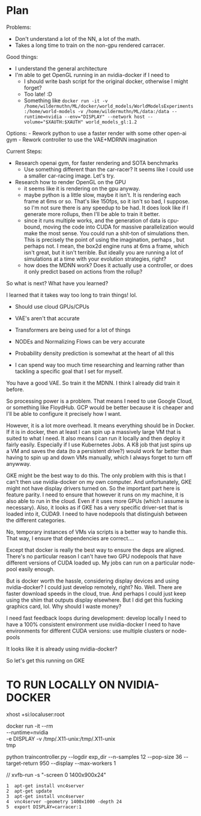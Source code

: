 # Plan

Problems:

- Don't understand a lot of the NN, a lot of the math. 
- Takes a long time to train on the non-gpu rendered carracer. 

Good things:

- I understand the general architecture
- I'm able to get OpenGL running in an nvidia-docker if I need to
    - I should write bash script for the original docker, otherwise I might forget?
    - Too late! :D
    - Something like `docker run -it -v /home/wildermuthn/ML/docker/world_models/WorldModelsExperiments:/home/world-models -v /home/wildermuthn/ML/data:/data --runtime=nvidia --env="DISPLAY" --network host --volume="$XAUTH:$XAUTH" world_models_gl:1.2`

Options:
    - Rework python to use a faster render with some other open-ai gym
    - Rework controller to use the VAE+MDRNN imagination
    
    
    
Current Steps:
- Research openai gym, for faster rendering and SOTA benchmarks
    - Use something different than the car-racer? It seems like I could use a smaller car-racing image. Let's try.
- Research how to render OpenGL on the GPU
    - it seems like it is rendering on the gpu anyway. 
    - maybe python is a little slow, maybe it isn't. It is rendering each frame at 6ms or so. That's like 150fps, so it isn't so bad, I suppose.
        so I'm not sure there is any speedup to be had. It does look like if I generate more rollups, then I'll be able to train it better.
    - since it runs multiple works, and the generation of data is cpu-bound, moving the code into CUDA for massive parallelization
        would make the most sense. You could run a shit-ton of simulations then. This is precisely the point of using the imagination, perhaps
        , but perhaps not. I mean, the box2d engine runs at 6ms a frame, which isn't great, but it isn't terrible. But ideally you are running
        a lot of simulations at a time with your evolution strategies, right? 
    - how does the MDNN work? Does it actually use a controller, or does it only predict based on actions from the rollup?
    
    
So what is next? What have you learned?

I learned that it takes way too long to train things! lol.

- Should use cloud GPUs/CPUs
- VAE's aren't that accurate
- Transformers are being used for a lot of things
- NODEs and Normalizing Flows can be very accurate
- Probability density prediction is somewhat at the heart of all this

- I can spend way too much time researching and learning rather than tackling a specific goal that I set for myself.

You have a good VAE. So train it the MDNN. I think I already did train it before. 




So processing power is a problem. That means I need to use Google Cloud, or something like FloydHub.
GCP would be better because it is cheaper and I'll be able to configure it precisely how I want.

However, it is a lot more overhead. It means everything should be in Docker. If it is in docker, then 
at least I can spin up a massively large VM that is suited to what I need. It also means I can run it locally and then deploy it fairly easily. Especially if I use Kubernetes Jobs. A K8 job that just spins up a VM and saves the data (to a persistent drive?) would work far better than having to spin up and down VMs manually, which I always forget to turn off anywway.


GKE might be the best way to do this. The only problem with this is that I can't then use nvidia-docker on my own computer. And unfortunately, GKE might not have display drivers turned on. So the important part here is feature parity. I need to ensure that however it runs on my machine, it is also able to run in the cloud. Even if it uses more GPUs (which I assume is necessary). Also, it looks as if GKE has a very specific driver-set that is loaded into it, CUDA9. I need to have nodepools that distinguish between the different categories.

No, temporary instances of VMs via scripts is a better way to handle this. That way, I ensure that dependencies are correct....

Except that docker is really the best way to ensure the deps are aligned. There's no particular reason I can't have two GPU nodepools that have different versions of CUDA loaded up. My jobs can run on a particular node-pool easily enough.

But is docker worth the hassle, considering display devices and using nvidia-docker? I could just develop remotely, right? No. Well. There are faster download speeds in the cloud, true. And perhaps I could just keep using the shim that outputs display elsewhere. But I did get this fucking graphics card, lol. Why should I waste money?

I need fast feedback loops during development: develop locally
I need to have a 100% consistent environment use nvidia-docker
I need to have environments for different CUDA versions: use multiple clusters or node-pools

It looks like it is already using nvidia-docker?

So let's get this running on GKE

# TO RUN LOCALLY ON NVIDIA-DOCKER

xhost +si:localuser:root

docker run -it --rm \
    --runtime=nvidia \
    -e DISPLAY -v /tmp/.X11-unix:/tmp/.X11-unix \
    tmp
    
    
python traincontroller.py --logdir exp_dir --n-samples 12 --pop-size 36 --target-return 950 --display --max-workers 1
    
// xvfb-run -s "-screen 0 1400x900x24" 

    1  apt-get install vnc4server
    2  apt-get update
    3  apt-get install vnc4server
    4  vnc4server -geometry 1400x1000 -depth 24
    5  export DISPLAY=carracer:1
